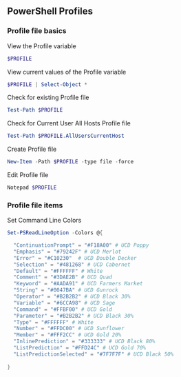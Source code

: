 ## PowerShell Profiles

### Profile file basics

View the Profile variable
```powershell
$PROFILE
```
View current values of the Profile variable
```powershell
$PROFILE | Select-Object *
```
Check for existing Profile file
```powershell
Test-Path $PROFILE
```
Check for Current User All Hosts Profile file
```powershell
Test-Path $PROFILE.AllUsersCurrentHost
```
Create Profile file 
```powershell
New-Item -Path $PROFILE -type file -force
```
Edit Profile file
```powershell
Notepad $PROFILE
```

### Profile file items

Set Command Line Colors
```powershell
Set-PSReadLineOption -Colors @{

  "ContinuationPrompt" = "#F18A00" # UCD Poppy 
  "Emphasis" = "#79242F" # UCD Merlot
  "Error" = "#C10230"  # UCD Double Decker
  "Selection" = "#481268" # UCD Cabernet
  "Default" = "#FFFFFF" # White  
  "Comment" = "#3DAE2B" # UCD Quad
  "Keyword" = "#AADA91" # UCD Farmers Market
  "String" = "#0047BA" # UCD Gunrock
  "Operator" = "#B2B2B2" # UCD Black 30%
  "Variable" = "#6CCA98" # UCD Sage
  "Command" = "#FFBF00" # UCD Gold
  "Parameter" = "#B2B2B2" # UCD Black 30%
  "Type" = "#FFFFFF" # White
  "Number" = "#FFDC00" # UCD Sunflower
  "Member" = "#FFF2CC" # UCD Gold 20%
  "InlinePrediction" = "#333333" # UCD Black 80%
  "ListPrediction" = "#FFD24C" # UCD Gold 70%
  "ListPredictionSelected" = "#7F7F7F" # UCD Black 50%
  
}
```





